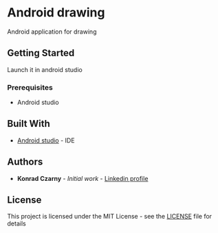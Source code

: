 # Android drawing

Android application for drawing

## Getting Started

Launch it in android studio

### Prerequisites

* Android studio


## Built With

* [Android studio](https://developer.android.com/studio/index.html) - IDE

## Authors

* **Konrad Czarny** - *Initial work* - [Linkedin profile](https://www.linkedin.com/in/konradczarny/)

## License

This project is licensed under the MIT License - see the [LICENSE](LICENSE) file for details
